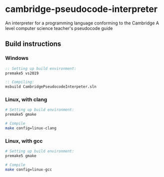 # cambridge-pseudocode-interpreter
An interpreter for a programming language conforming to the
Cambridge A level computer science teacher's pseudocode guide

## Build instructions
### Windows
```bat
:: Setting up build environment:
premake5 vs2019

:: Compiling:
msbuild CambridgePseudocodeInterpeter.sln
```

### Linux, with clang
```sh
# Setting up build environment:
premake5 gmake

# Compile
make config=linux-clang
```

### Linux, with gcc
```sh
# Setting up build environment:
premake5 gmake

# Compile
make config=linux-gcc
```